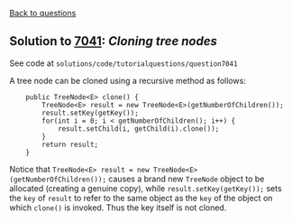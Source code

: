 [Back to questions](../README.md)

## Solution to [7041](../questions/7041): *Cloning tree nodes*

See code at `solutions/code/tutorialquestions/question7041`

A tree node can be cloned using a
recursive method as follows:

```
	public TreeNode<E> clone() {
		TreeNode<E> result = new TreeNode<E>(getNumberOfChildren());
		result.setKey(getKey());
		for(int i = 0; i < getNumberOfChildren(); i++) {
			result.setChild(i, getChild(i).clone());
		}
		return result;
	}
```

Notice that `TreeNode<E> result = new TreeNode<E>(getNumberOfChildren());` causes a brand new `TreeNode`
object to be allocated (creating a genuine copy), while `result.setKey(getKey());` sets the `key` of `result`
to refer to the same object as the `key` of the object on which `clone()` is invoked.  Thus the key itself is not cloned.
